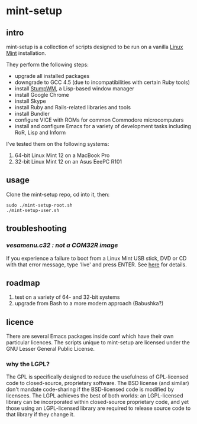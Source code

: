 mint-setup
==========

intro
-----
mint-setup is a collection of scripts designed to be run on a vanilla [Linux Mint](http://www.linuxmint.com/) installation.

They perform the following steps:

* upgrade all installed packages
* downgrade to GCC 4.5 (due to incompatibilities with certain Ruby tools)
* install [StumpWM](http://stumpwm.org/), a Lisp-based window manager
* install Google Chrome
* install Skype
* install Ruby and Rails-related libraries and tools
* install Bundler
* configure VICE with ROMs for common Commodore microcomputers
* install and configure Emacs for a variety of development tasks including RoR, Lisp and Inform

I've tested them on the following systems:

1. 64-bit Linux Mint 12 on a MacBook Pro
1. 32-bit Linux Mint 12 on an Asus EeePC R101 

usage
-----
Clone the mint-setup repo, cd into it, then:

    sudo ./mint-setup-root.sh
    ./mint-setup-user.sh

troubleshooting
---------------
### _vesamenu.c32 : not a COM32R image_
If you experience a failure to boot from a Linux Mint USB stick, DVD or CD with that error message, type 'live' and press ENTER.  See [here](http://forums.linuxmint.com/viewtopic.php?f=46&t=60436) for details.

roadmap
-------
1. test on a variety of 64- and 32-bit systems
1. upgrade from Bash to a more modern approach (Babushka?)

licence
-------
There are several Emacs packages inside conf which have their own particular licences.  The scripts unique to mint-setup are licensed under the GNU Lesser General Public License.

### why the LGPL?
The GPL is specifically designed to reduce the usefulness of GPL-licensed code to closed-source, proprietary software. The BSD license (and similar) don't mandate code-sharing if the BSD-licensed code is modified by licensees. The LGPL achieves the best of both worlds: an LGPL-licensed library can be incorporated within closed-source proprietary code, and yet those using an LGPL-licensed library are required to release source code to that library if they change it.


